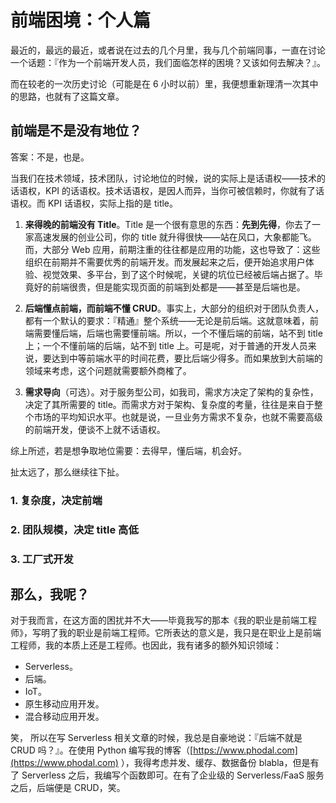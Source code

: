 # 前端困境：个人篇

最近的，最远的最近，或者说在过去的几个月里，我与几个前端同事，一直在讨论一个话题：『作为一个前端开发人员，我们面临怎样的困境？又该如何去解决？』。

而在较老的一次历史讨论（可能是在 6 小时以前）里，我便想重新理清一次其中的思路，也就有了这篇文章。

## 前端是不是没有地位？

答案：不是，也是。

当我们在技术领域，技术团队，讨论地位的时候，说的实际上是话语权——技术的话语权，KPI 的话语权。技术话语权，是因人而异，当你可被信赖时，你就有了话语权。而 KPI 话语权，实际上指的是 title。

1. **来得晚的前端没有 Title**。Title 是一个很有意思的东西：**先到先得**，你去了一家高速发展的创业公司，你的 title 就升得很快——站在风口，大象都能飞。而，大部分 Web 应用，前期注重的往往都是应用的功能，这也导致了：这些组织在前期并不需要优秀的前端开发。而发展起来之后，便开始追求用户体验、视觉效果、多平台，到了这个时候呢，关键的坑位已经被后端占据了。毕竟好的前端很贵，但是能实现页面的前端到处都是——甚至是后端也是。

2. **后端懂点前端，而前端不懂 CRUD**。事实上，大部分的组织对于团队负责人，都有一个默认的要求：『精通』整个系统——无论是前后端。这就意味着，前端需要懂后端，后端也需要懂前端。所以，一个不懂后端的前端，站不到 title 上；一个不懂前端的后端，站不到 title 上。可是呢，对于普通的开发人员来说，要达到中等前端水平的时间花费，要比后端少得多。而如果放到大前端的领域来考虑，这个问题就需要额外商榷了。

3. **需求导向**（可选）。对于服务型公司，如我司，需求方决定了架构的复杂性，决定了其所需要的 title。而需求方对于架构、复杂度的考量，往往是来自于整个市场的平均知识水平。也就是说，一旦业务方需求不复杂，也就不需要高级的前端开发，便谈不上就不话语权。

综上所述，若是想争取地位需要：去得早，懂后端，机会好。

扯太远了，那么继续往下扯。

### 1. 复杂度，决定前端


### 2. 团队规模，决定 title 高低


### 3. 工厂式开发


## 那么，我呢？

对于我而言，在这方面的困扰并不大——毕竟我写的那本《我的职业是前端工程师》，写明了我的职业是前端工程师。它所表达的意义是，我只是在职业上是前端工程师，我的本质上还是工程师。也因此，我有诸多的额外知识领域：
 - Serverless。
 - 后端。
 - IoT。
 - 原生移动应用开发。
 - 混合移动应用开发。

笑， 所以在写 Serverless 相关文章的时候，我总是自豪地说：『后端不就是 CRUD 吗？』。在使用 Python 编写我的博客（[https://www.phodal.com](https://www.phodal.com) ），我得考虑并发、缓存、数据备份 blabla，但是有了 Serverless 之后，我编写个函数即可。在有了企业级的 Serverless/FaaS 服务之后，后端便是 CRUD，笑。


